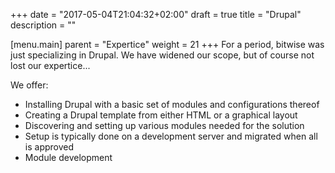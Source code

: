 +++
date = "2017-05-04T21:04:32+02:00"
draft = true
title = "Drupal"
description = ""

[menu.main]
  parent = "Expertice"
  weight = 21
+++
For a period, bitwise was just specializing in Drupal. We have widened our scope, but of course not lost our expertice...

We offer:
- Installing Drupal with a basic set of modules and configurations thereof
- Creating a Drupal template from either HTML or a graphical layout
- Discovering and setting up various modules needed for the solution
- Setup is typically done on a development server and migrated when all is approved
- Module development


